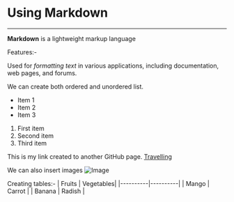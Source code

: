 # Using Markdown
---

**Markdown** is a lightweight markup language 

Features:-

Used for *formatting text* in various applications, including documentation, web pages, and forums.

We can create both ordered and unordered list.
- Item 1
- Item 2
- Item 3
1. First item
2. Second item
3. Third item

This is my link created to another GitHub page.
[Travelling](https://sumeet72.github.io/travelling)

We can also insert images
![Image](https://res.cloudinary.com/thrillophilia/image/upload/c_fill,dpr_1.0,f_auto,fl_progressive.strip_profile,g_center,h_230,q_auto,w_305/v1/filestore/g1aprfx64fc5i98oagpzy5wf6zby_1594464137_shutterstock_1203469480.jpg)

Creating tables:-
| Fruits   | Vegetables|
|----------|----------|
|  Mango   | Carrot   |
|  Banana  |  Radish  | 
